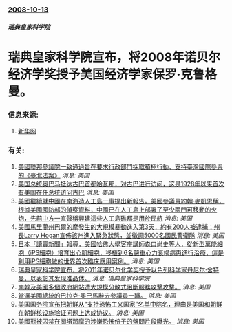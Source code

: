 ### [2008-10-13](/news/2008/10/13/index.md)

##### 瑞典皇家科学院
# 瑞典皇家科学院宣布，将2008年诺贝尔经济学奖授予美国经济学家保罗·克鲁格曼。




### 信息来源:

1. [新华网](http://news.xinhuanet.com/world/2008-10/13/content_10188597.htm)

### 有关:

1. [美國聯邦參議院一致通過旨在要求行政部門採取積極行動、支持臺灣國際參與的《臺北法案》](/zh/news/2019/10/30/美國聯邦參議院一致通過旨在要求行政部門採取積極行動-支持臺灣國際參與的-臺北法案.md) _消息: 美国_
2. [美国总统奥巴马抵达古巴首都哈瓦那，对古巴进行访问，这是1928年以来首次有美国在任总统访问古巴](/zh/news/2016/03/20/美国总统奥巴马抵达古巴首都哈瓦那-对古巴进行访问-这是1928年以来首次有美国在任总统访问古巴.md) _消息: 美国_
3. [美國繼續就中國在南海造人工島一事提出新報告。美國參議員約翰·麥凱恩稱，根據美國國防部的偵察資料，中國已在人工島上部署了至少兩門可移動的火炮，先前中方一直聲稱興建這些人工島礁都是用於民航](/zh/news/2015/05/29/美國繼續就中國在南海造人工島一事提出新報告-美國參議員約翰-麥凱恩稱-根據美國國防部的偵察資料-中國已在人工島上部署了至.md) _消息: 美国_
4. [美國馬里蘭州巴爾的摩發生的大規模暴動進入第3天，約有200人被逮捕；州長Larry Hogan宣佈該州進入緊急狀態，並徵調5000名國民警衛隊](/zh/news/2015/04/28/美國馬里蘭州巴爾的摩發生的大規模暴動進入第3天-約有200人被逮捕-州長Larry-Hogan宣佈該州進入緊急狀態-並徵.md) _消息: 美国_
5. [ 日本「讀賣新聞」報導，美國哈佛大學客座講師森口尚史等人，從新型萬能細胞（iPS細胞）培育出心肌細胞，移植到6名嚴重心力衰竭病患進行治療，這是利用iPS細胞做的世界首次臨床應用案例。](/zh/news/2012/10/11/日本-讀賣新聞-報導-美國哈佛大學客座講師森口尚史等人-從新型萬能細胞-iPS細胞-培育出心肌細胞-移植到6名嚴重心力.md) _消息: 美国_
6. [瑞典皇家科学院宣布，将2011年诺贝尔化学奖授予以色列科学家丹尼尔·舍特曼，以表彰其发现准晶体。](/zh/news/2011/10/5/瑞典皇家科学院宣布-将2011年诺贝尔化学奖授予以色列科学家丹尼尔-舍特曼-以表彰其发现准晶体.md) _消息: 瑞典皇家科学院_
7. [南韓及美國多個政府網站遭大規模分散式阻斷服務攻擊攻擊。](/zh/news/2009/07/9/南韓及美國多個政府網站遭大規模分散式阻斷服務攻擊攻擊.md) _消息: 美国_
8. [當選美國總統的巴拉克·奧巴馬辭去參議員一職。](/zh/news/2008/11/16/當選美國總統的巴拉克-奧巴馬辭去參議員一職.md) _消息: 美国_
9. [美国国务院宣布把朝鲜从“支持恐怖主义国家”名单中除名，理由是美国和朝鲜在朝鲜核设施验证问题上达成协议。](/zh/news/2008/10/11/美国国务院宣布把朝鲜从-支持恐怖主义国家-名单中除名-理由是美国和朝鲜在朝鲜核设施验证问题上达成协议.md) _消息: 美国_
10. [美國對被囚禁在關塔那摩的涉嫌恐怖份子的盤問片段曝光。](/zh/news/2008/07/15/美國對被囚禁在關塔那摩的涉嫌恐怖份子的盤問片段曝光.md) _消息: 美国_
